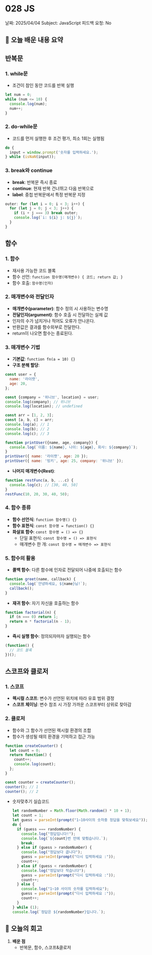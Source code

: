 # 028 JS

날짜: 2025/04/04
Subject: JavaScript
피드백 요청: No

## 📝 오늘 배운 내용 요약

## 반복문

### 1. while문

- 조건이 참인 동안 코드를 반복 실행

```jsx
let num = 0;
while (num <= 10) {
  console.log(num);
  num++;
}
```

### 2. do-while문

- 코드를 먼저 실행한 후 조건 평가, 최소 1회는 실행됨

```jsx
do {
  input = window.prompt('숫자를 입력하세요.');
} while (isNaN(input));
```

### 3. break와 continue

- **break**: 반복문 즉시 종료
- **continue**: 현재 반복 건너뛰고 다음 반복으로
- **label**: 중첩 반복문에서 특정 반복문 지정

```jsx
outer: for (let i = 0; i < 3; i++) {
  for (let j = 0; j < 3; j++) {
    if (i + j === 3) break outer;
    console.log(`i: ${i} j: ${j}`);
  }
}
```

## 함수

### 1. 함수

- 재사용 가능한 코드 블록
- 함수 선언: `function 함수명(매개변수) { 코드; return 값; }`
- 함수 호출: `함수명(인자)`

### 2. 매개변수와 전달인자

- **매개변수(parameter)**: 함수 정의 시 사용하는 변수명
- **전달인자(argument)**: 함수 호출 시 전달하는 실제 값
- 인자의 수가 넘치거나 적어도 오류가 안나온다.
- 반환값은 결과를 함수외부로 전달한다.
- return이 나오면 함수는 종료된다.

### 3. 매개변수 기법

- **기본값**: `function fn(a = 10) {}`
- **구조 분해 할당**:

```jsx
const user = {
  name: '라이캣',
  age: 20,
};

const {company = '위니브', location} = user;
console.log(company); // 위니브
console.log(location); // undefined

const arr = [1, 2, 3];
const [a, b, c] = arr;
console.log(a); // 1
console.log(b); // 2
console.log(c); // 3

function printUser({name, age, company}) {
  console.log(`이름: ${name}, 나이: ${age}, 회사: ${company}`);
}
printUser({ name: '라이캣', age: 20 });
printUser({ name: '빙키', age: 25, company: '위니브' });
```

- **나머지 매개변수(Rest)**:

```jsx
function restFunc(a, b, ...c) {
  console.log(c); // [30, 40, 50]
}
restFunc(10, 20, 30, 40, 50);
```

### 4. 함수 종류

- **함수 선언식**: `function 함수명() {}`
- **함수 표현식**: `const 함수명 = function() {}`
- **화살표 함수**: `const 함수명 = () => {}`
    - 단일 표현식: `const 함수명 = () => 표현식`
    - 매개변수 한 개: `const 함수명 = 매개변수 => 표현식`

### 5. 함수의 활용

- **콜백 함수**: 다른 함수에 인자로 전달되어 나중에 호출되는 함수

```jsx
function greet(name, callback) {
  console.log(`안녕하세요, ${name}님!`);
  callback();
}
```

- **재귀 함수**: 자기 자신을 호출하는 함수

```jsx
function factorial(n) {
  if (n === 0) return 1;
  return n * factorial(n - 1);
}
```

- **즉시 실행 함수**: 정의되자마자 실행되는 함수

```jsx
(function() {
  // 코드 블록
})();
```

## 스코프와 클로저

### 1. 스코프

- **렉시컬 스코프**: 변수가 선언된 위치에 따라 유효 범위 결정
- **스코프 체이닝**: 변수 참조 시 가장 가까운 스코프부터 상위로 찾아감

### 2. 클로저

- 함수와 그 함수가 선언된 렉시컬 환경의 조합
- 함수가 생성될 때의 환경을 기억하고 접근 가능

```jsx
function createCounter() {
  let count = 0;
  return function() {
    count++;
    console.log(count);
  };
}

const counter = createCounter();
counter(); // 1
counter(); // 2
```

- 숫자맞추기 실습코드
    
    ```jsx
    let randomNumber = Math.floor(Math.random() * 10 + 1);
    let count = 1;
    let guess = parseInt(prompt("1~10사이의 숫자중 정답을 맞춰보세요"));
    do {
      if (guess === randomNumber) {
        console.log("정답입니다!");
        console.log(`${count}번 만에 맞췄습니다.`);
        break;
      } else if (guess > randomNumber) {
        console.log("정답보다 큽니다");
        guess = parseInt(prompt("다시 입력하세요 :"));
        count++;
      } else if (guess < randomNumber) {
        console.log("정답보다 작습니다");
        guess = parseInt(prompt("다시 입력하세요 :"));
        count++;
      } else {
        console.log("1~10 사이의 숫자를 입력하세요");
        guess = parseInt(prompt("다시 입력하세요 :"));
        count++;
      }
    } while (1);
    console.log(`정답은 ${randomNumber}입니다.`);
    ```
    

## 💭 오늘의 회고

1. **배운 점**
    - 반복문, 함수, 스코프&클로저